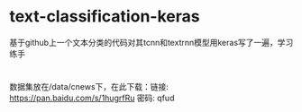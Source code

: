 # text-classification-keras
基于github上一个文本分类的代码对其tcnn和textrnn模型用keras写了一遍，学习练手
#
数据集放在/data/cnews下，在此下载：链接: https://pan.baidu.com/s/1hugrfRu 密码: qfud
